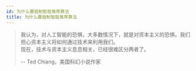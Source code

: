 ```yaml
---
id: 为什么要抵制智能推荐算法
title: 为什么要抵制智能推荐算法
---
```


> 我认为，对人工智能的恐惧，大多数情况下，就是对资本主义的恐惧。我们担心资本主义将如何通过技术来利用我们。  
> 现在，技术与资本主义息息相关，已经很难区分两者了。
>
> -- Ted Chiang，美国科幻小说作家
